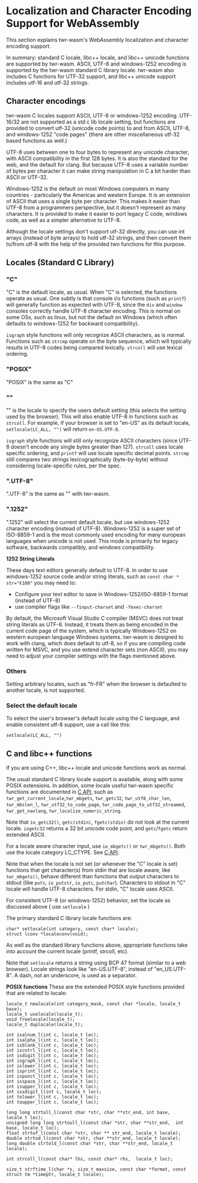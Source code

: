 # Localization and Character Encoding Support for WebAssembly
This section explains twr-wasm's WebAssembly localization and character encoding support.

In summary: standard C locale, libc++ locale, and libc++ unicode functions are supported by twr-wasm.  ASCII, UTF-8 and windows-1252 encoding is supported by the twr-wasm standard C library locale.  twr-wasm also includes C functions for UTF-32 support, and libc++ unicode support includes utf-16 and utf-32 strings.

## Character encodings
twr-wasm C locales support ASCII, UTF-8 or windows-1252 encoding.  UTF-16/32 are not supported as a std c lib locale setting, but functions are provided to convert utf-32 (unicode code points) to and from ASCII, UTF-8, and windows-1252 "code pages" (there are other miscellaneous utf-32 based functions as well.)

UTF-8 uses between one to four bytes to represent any unicode character, with ASCII compatibility in the first 128 bytes.  It is also the standard for the web, and the default for clang.   But because UTF-8 uses a variable number of bytes per character it can make string manipulation in C a bit harder than ASCII or UTF-32.

Windows-1252 is the default on most Windows computers in many countries - particularly the Americas and western Europe.  It is an extension of ASCII that uses a single byte per character.  This makes it easier than UTF-8 from a programmers perspective, but it doesn't represent as many characters.   It is provided to make it easier to port legacy C code, windows code, as well as a simpler alternative to UTF-8.

Although the locale settings don't support utf-32 directly, you can use int arrays (instead of byte arrays) to hold utf-32 strings, and then convert them to/from utf-8 with the help of the provided two functions for this purpose.  

## Locales (Standard C Library)

### "C" 
"C" is the default locale, as usual.  When "C" is selected, the functions operate as usual. One subtly is that console i/o functions (such as `printf`) will generally function as expected with UTF-8, since the `div` and `window` consoles correctly handle UTF-8 character encoding.  This is normal on some OSs, such as linux, but not the default on Windows (which often defaults to windows-1252 for backward compatibility).

 `isgraph` style functions will only recognize ASCII characters, as is normal.   Functions such as `strcmp` operate on the byte sequence, which will typically results in UTF-8 codes being compared lexically. `strcoll` will use lexical ordering.

### "POSIX"
"POSIX" is the same as "C"
  
### ""
"" is the locale to specify the users default setting (this selects the setting used by the browser).  This will also enable UTF-8 in functions such as `strcoll`.  For example, if your browser is set to "en-US" as its default locale, `setlocale(LC_ALL, "")` will return `en-US.UTF-8`.  

`isgraph` style functions will still only recognize ASCII characters (since UTF-8 doesn't encode any single bytes greater than 127).  `strcoll`  uses locale specific ordering, and `printf` will use locale specific decimal points.  `strcmp` still compares two strings lexicographically (byte-by-byte) without considering locale-specific rules, per the spec. 

### ".UTF-8" 
".UTF-8" is the same as "" with twr-wasm.

### ".1252"
".1252" will select the current default locale, but use windows-1252 character encoding (instead of UTF-8). Windows-1252 is a super set of ISO-8859-1 and is the most commonly used encoding for many european languages when unicode is not used.  This mode is primarily for legacy software, backwards compatibly, and windows compatibility.   

**1252 String Literals**

These days text editors generally default to UTF-8.  In order to use windows-1252  source code and/or string literals, such as `const char * str="€100"` you may need to: 

   - Configure your text editor to save in Windows-1252/ISO-8859-1 format (instead of UTF-8)
   - use compiler flags like `--finput-charset` and `-fexec-charset`
  
  By default, the Microsoft Visual Studio C compiler (MSVC) does not treat string literals as UTF-8. Instead, it treats them as being encoded in the current code page of the system, which is typically Windows-1252 on western european language Windows systems.  twr-wasm is designed to work with clang, which does default to utf-8, so if you are compiling code written for MSVC, and you use extend character sets (non ASCII), you may need to adjust your compiler settings with the flags mentioned above.

### Others
Setting arbitrary locales, such as "fr-FR" when the browser is defaulted to another locale, is not supported.  

### Select the default locale
To select the user's browser's default locale using the C language, and enable consistent utf-8 support, use a call like this:

~~~
setlocale(LC_ALL, "")
~~~

## C and libc++ functions
If you are using C++, libc++ locale and unicode functions work as normal.

The usual standard C library locale support is available, along with some POSIX extensions.   In addition, some locale useful twr-wasm specific functions are documented in [C API](../api/api-c-general.md), such as `twr_get_current_locale`,`twr_mbgets`, `twr_getc32`, `twr_utf8_char_len`, `twr_mbslen_l`, `twr_utf32_to_code_page`, `twr_code_page_to_utf32_streamed`, `twr_get_navlang`, `twr_localize_numeric_string`.

Note that `io_getc32()`, `getc(stdin)`, `fgetc(stdin)` do not look at the current locale.  `iogetc32` returns a 32 bit unicode code point, and `getc`/`fgetc` return extended ASCII. 

For a locale aware character input, use `io_mbgetc()` or `twr_mbgets()`. Both use the locale category LC_CTYPE.  See [C API](../api/api-c-general.md).

Note that when the locale is not set (or whenever the "C" locale is set) functions that get character(s) from stdin that are locale aware, like `twr_mbgets()`, behave different than functions that output characters to stdout (like  `puts`, `io_putstr`, `io_putc`, `putchar`).  Characters to stdout in "C" locale will handle UTF-8 characters.  For stdin, "C" locale uses ASCII.

For consistent UTF-8 (or windows-1252) behavior, set the locale as discussed above ( use `setlocale` )

The primary standard C library locale functions are:
~~~
char* setlocale(int category, const char* locale);
struct lconv *localeconv(void);
~~~

As well as the standard library functions above, appropriate functions take into account the current locale (printf, strcoll, etc).

Note that `setlocale` returns a string using BCP 47 format (similar to a web browser).  Locale strings look like "en-US.UTF-8", instead of "en_US.UTF-8".
A dash, not an underscore, is used as a separator.

**POSIX functions**
These are the extended POSIX style functions provided that are related to locale:

~~~
locale_t newlocale(int category_mask, const char *locale, locale_t base);
locale_t uselocale(locale_t);
void freelocale(locale_t);
locale_t duplocale(locale_t);

int isalnum_l(int c, locale_t loc);
int isalpha_l(int c, locale_t loc);
int isblank_l(int c, locale_t loc);
int iscntrl_l(int c, locale_t loc);
int isdigit_l(int c, locale_t loc);
int isgraph_l(int c, locale_t loc);
int islower_l(int c, locale_t loc);
int isprint_l(int c, locale_t loc);
int ispunct_l(int c, locale_t loc);
int isspace_l(int c, locale_t loc);
int isupper_l(int c, locale_t loc);
int isxdigit_l(int c, locale_t loc);
int tolower_l(int c, locale_t loc);
int toupper_l(int c, locale_t loc);

long long strtoll_l(const char *str, char **str_end, int base,  locale_t loc);
unsigned long long strtoull_l(const char *str, char **str_end,  int base, locale_t loc);
float strtof_l(const char *str, char ** str_end, locale_t locale);
double strtod_l(const char *str, char **str_end, locale_t locale);
long double strtold_l(const char *str, char **str_end, locale_t locale);

int strcoll_l(const char* lhs, const char* rhs,  locale_t loc);

size_t strftime_l(char *s, size_t maxsize, const char *format, const struct tm *timeptr, locale_t locale);

~~~






